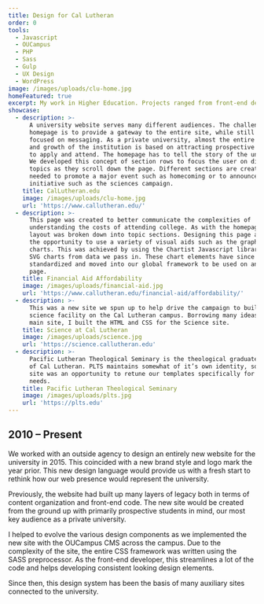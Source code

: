```yaml
---
title: Design for Cal Lutheran
order: 0
tools:
  - Javascript
  - OUCampus
  - PHP
  - Sass
  - Gulp
  - UX Design
  - WordPress
image: /images/uploads/clu-home.jpg
homeFeatured: true
excerpt: My work in Higher Education. Projects ranged from front-end development, UX, marketing design, and client support.
showcase:
  - description: >-
      A university website serves many different audiences. The challenge of the
      homepage is to provide a gateway to the entire site, while still being
      focused on messaging. As a private university, almost the entire health
      and growth of the institution is based on attracting prospective students
      to apply and attend. The homepage has to tell the story of the university.
      We developed this concept of section rows to focus the user on different
      topics as they scroll down the page. Different sections are created as
      needed to promote a major event such as homecoming or to announce a new
      initiative such as the sciences campaign.
    title: CalLutheran.edu
    image: /images/uploads/clu-home.jpg
    url: 'https://www.callutheran.edu/'
  - description: >-
      This page was created to better communicate the complexities of
      understanding the costs of attending college. As with the homepage, this
      layout was broken down into topic sections. Designing this page also gave
      the opportunity to use a variety of visual aids such as the graphs and
      charts. This was achieved by using the Chartist Javascript library draw
      SVG charts from data we pass in. These chart elements have since been
      standardized and moved into our global framework to be used on any other
      page.
    title: Financial Aid Affordability
    image: /images/uploads/financial-aid.jpg
    url: 'https://www.callutheran.edu/financial-aid/affordability/'
  - description: >-
      This was a new site we spun up to help drive the campaign to build a new
      science facility on the Cal Lutheran campus. Borrowing many ideas from the
      main site, I built the HTML and CSS for the Science site.
    title: Science at Cal Lutheran
    image: /images/uploads/science.jpg
    url: 'https://science.callutheran.edu'
  - description: >-
      Pacific Lutheran Theological Seminary is the theological graduate school
      of Cal Lutheran. PLTS maintains somewhat of it’s own identity, so this
      site was an opportunity to retune our templates specifically for their
      needs.
    title: Pacific Lutheran Theological Seminary
    image: /images/uploads/plts.jpg
    url: 'https://plts.edu'
---
```

## 2010 – Present

We worked with an outside agency to design an entirely new website for the university in 2015. This coincided with a new brand style and logo mark the year prior. This new design language would provide us with a fresh start to rethink how our web presence would represent the university.

Previously, the website had built up many layers of legacy both in terms of content organization and front-end code. The new site would be created from the ground up with primarily prospective students in mind, our most key audience as a private university.

I helped to evolve the various design components as we implemented the new site with the OUCampus CMS across the campus. Due to the complexity of the site, the entire CSS framework was written using the SASS preprocessor. As the front-end developer, this streamlines a lot of the code and helps developing consistent looking design elements.

Since then, this design system has been the basis of many auxiliary sites connected to the university.
